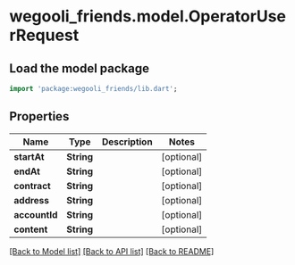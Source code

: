 # wegooli_friends.model.OperatorUserRequest

## Load the model package

```dart
import 'package:wegooli_friends/lib.dart';
```

## Properties

| Name          | Type       | Description | Notes      |
| ------------- | ---------- | ----------- | ---------- |
| **startAt**   | **String** |             | [optional] |
| **endAt**     | **String** |             | [optional] |
| **contract**  | **String** |             | [optional] |
| **address**   | **String** |             | [optional] |
| **accountId** | **String** |             | [optional] |
| **content**   | **String** |             | [optional] |

[[Back to Model list]](../README.md#documentation-for-models)
[[Back to API list]](../README.md#documentation-for-api-endpoints)
[[Back to README]](../README.md)
